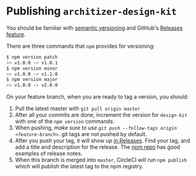 # Publishing `architizer-design-kit`

You should be familiar with [semantic versioning](https://semver.org/) and GitHub's [Releases feature](https://help.github.com/articles/about-releases/).

There are three commands that `npm` provides for versioning:
```bash
$ npm version patch
>> v1.0.0 -> v1.0.1
$ npm version minor
>> v1.0.0 -> v1.1.0
$ npm version major
>> v1.0.0 -> v2.0.0
```

On your feature branch, when you are ready to tag a version, you should:
1. Pull the latest master with `git pull origin master`
2. After all your commits are done, increment the version for `design-kit` with one of the `npm version` commands.
3. When pushing, *make sure to use `git push --follow-tags origin <feature-branch>`*. git tags are not pushed by default.
4. After you push your tag, it will show up [in Releases](https://github.com/Architizer/design-kit/releases). Find your tag, and add a title and description for the release. The [npm repo](https://github.com/npm/npm/releases/) has good examples of release notes.
5. When this branch is merged into `master`, CircleCI will run `npm publish` which will publish the latest tag to the npm registry.
